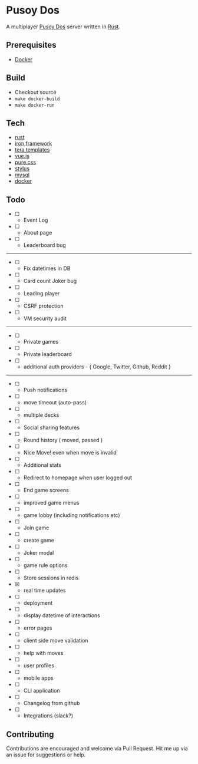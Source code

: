 # Pusoy Dos
A multiplayer [Pusoy Dos](https://en.wikipedia.org/wiki/Pusoy_dos) server written in [Rust](https://www.rust-lang.org).

## Prerequisites
- [Docker](https://www.docker.com)

## Build
- Checkout source
- `make docker-build` 
- `make docker-run`

## Tech
- [rust](https://www.rust-lang.org)
 - [iron framework](http://ironframework.io/)
 - [tera templates](https://github.com/Keats/tera)
- [vue.js](https://vuejs.org)
- [pure.css](http://purecss.io/)
- [stylus](http://stylus-lang.com/)
- [mysql](https://www.mysql.com/)
- [docker](https://www.docker.com/)

## Todo
- [ ] - Event Log
- [ ] - About page
- [ ] - Leaderboard bug
----
- [ ] - Fix datetimes in DB
- [ ] - Card count Joker bug
- [ ] - Leading player
- [ ] - CSRF protection
- [ ] - VM security audit
----
- [ ] - Private games
- [ ] - Private leaderboard
- [ ] - additional auth providers - { Google, Twitter, Github, Reddit }
----
- [ ] - Push notifications
- [ ] - move timeout (auto-pass)
- [ ] - multiple decks
- [ ] - Social sharing features
- [ ] - Round history ( moved, passed )
- [ ] - Nice Move! even when move is invalid
- [ ] - Additional stats
- [ ] - Redirect to homepage when user logged out
- [ ] - End game screens
- [ ] - improved game menus
 - [ ] - game lobby (including notifications etc)
 - [ ] - Join game
 - [ ] - create game
 - [ ] - Joker modal
- [ ] - game rule options
- [ ] - Store sessions in redis
- [x] - real time updates
- [ ] - deployment
- [ ] - display datetime of interactions
- [ ] - error pages
- [ ] - client side move validation
- [ ] - help with moves
- [ ] - user profiles
- [ ] - mobile apps
- [ ] - CLI application
- [ ] - Changelog from github
- [ ] - Integrations (slack?)

## Contributing
Contributions are encouraged and welcome via Pull Request. 
Hit me up via an issue for suggestions or help.
